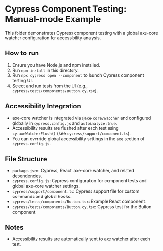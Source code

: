 # Cypress Component Testing: Manual-mode Example

This folder demonstrates Cypress component testing with a global axe-core watcher configuration for accessibility analysis.

## How to run
1. Ensure you have Node.js and npm installed.
2. Run `npm install` in this directory.
3. Run `npx cypress open --component` to launch Cypress component testing UI.
4. Select and run tests from the UI (e.g., `cypress/tests/components/Button.cy.tsx`).

## Accessibility Integration
- axe-core watcher is integrated via `@axe-core/watcher` and configured globally in `cypress.config.js` and `autoAnalyze:true`.
- Accessibility results are flushed after each test using `cy.axeWatcherFlush()` (see `cypress/support/component.ts`).
- You can override global accessibility settings in the `axe` section of `cypress.config.js`.

## File Structure
- `package.json`: Cypress, React, axe-core watcher, and related dependencies.
- `cypress.config.js`: Cypress configuration for component tests and global axe-core watcher settings.
- `cypress/support/component.ts`: Cypress support file for custom commands and global hooks.
- `cypress/tests/components/Button.tsx`: Example React component.
- `cypress/tests/components/Button.cy.tsx`: Cypress test for the Button component.

## Notes

- Accessibility results are automatically sent to axe watcher after each test.

